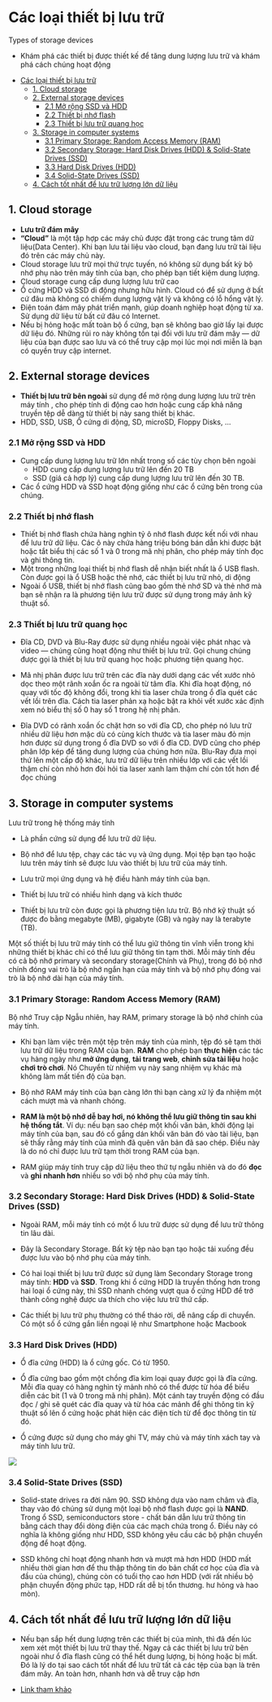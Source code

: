 # Các loại thiết bị lưu trữ
 Types of storage devices
* Khám phá các thiết bị được thiết kế để tăng dung lượng lưu trữ và khám phá cách chúng hoạt động

- [Các loại thiết bị lưu trữ](#các-loại-thiết-bị-lưu-trữ)
  - [1. Cloud storage](#1-cloud-storage)
  - [2. External storage devices](#2-external-storage-devices)
    - [2.1 Mở rộng SSD và HDD](#21-mở-rộng-ssd-và-hdd)
    - [2.2 Thiết bị nhớ flash](#22-thiết-bị-nhớ-flash)
    - [2.3 Thiết bị lưu trữ quang học](#23-thiết-bị-lưu-trữ-quang-học)
  - [3. Storage in computer systems](#3-storage-in-computer-systems)
    - [3.1 Primary Storage: Random Access Memory (RAM)](#31-primary-storage-random-access-memory-ram)
    - [3.2 Secondary Storage: Hard Disk Drives (HDD) & Solid-State Drives (SSD)](#32-secondary-storage-hard-disk-drives-hdd--solid-state-drives-ssd)
    - [3.3 Hard Disk Drives (HDD)](#33-hard-disk-drives-hdd)
    - [3.4 Solid-State Drives (SSD)](#34-solid-state-drives-ssd)
  - [4. Cách tốt nhất để lưu trữ lượng lớn dữ liệu](#4-cách-tốt-nhất-để-lưu-trữ-lượng-lớn-dữ-liệu)



## 1. Cloud storage
* **Lưu trữ đám mây**
* **“Cloud”** là một tập hợp các máy chủ được đặt trong các trung tâm dữ liệu(Data Center). Khi bạn lưu tài liệu vào cloud, bạn đang lưu trữ tài liệu đó trên các máy chủ này.
* Cloud storage lưu trữ mọi thứ trực tuyến, nó không sử dụng bất kỳ bộ nhớ phụ nào trên máy tính của bạn, cho phép bạn tiết kiệm dung lượng.
* Cloud storage cung cấp dung lượng lưu trữ cao
* Ổ cứng HDD và SSD di động nhưng hữu hình. Cloud có để sử dụng ở bất cứ đâu mà không có chiếm dung lượng vật lý và không có lỗ hổng vật lý.
* Điện toán đám mây phát triển mạnh, giúp doanh nghiệp hoạt động từ xa. Sử dụng dữ liệu từ bất cứ đâu có Internet.
* Nếu bị hỏng hoặc mất toàn bộ ổ cứng, bạn sẽ không bao giờ lấy lại được dữ liệu đó. Những rủi ro này không tồn tại đối với lưu trữ đám mây — dữ liệu của bạn được sao lưu và có thể truy cập mọi lúc mọi nơi miễn là bạn có quyền truy cập internet.

## 2. External storage devices
* **Thiết bị lưu trữ bên ngoài** sử dụng để mở rộng dung lượng lưu trữ trên máy tính , cho phép tính di động cao hơn hoặc cung cấp khả năng truyền tệp dễ dàng từ thiết bị này sang thiết bị khác.
* HDD, SSD, USB, Ổ cứng di động, SD, microSD, Floppy Disks, ...
### 2.1 Mở rộng SSD và HDD
* Cung cấp dung lượng lưu trữ lớn nhất trong số các tùy chọn bên ngoài
    * HDD cung cấp dung lượng lưu trữ lên đến 20 TB 
    * SSD (giá cả hợp lý) cung cấp dung lượng lưu trữ lên đến 30 TB.
* Các ổ cứng HDD và SSD hoạt động giống như các ổ cứng bên trong của chúng.
### 2.2 Thiết bị nhớ flash
* Thiết bị nhớ flash chứa hàng nghìn tỷ ô nhớ flash được kết nối với nhau để lưu trữ dữ liệu. Các ô này chứa hàng triệu bóng bán dẫn khi được bật hoặc tắt biểu thị các số 1 và 0 trong mã nhị phân, cho phép máy tính đọc và ghi thông tin.
* Một trong những loại thiết bị nhớ flash dễ nhận biết nhất là ổ USB flash. Còn được gọi là ổ USB hoặc thẻ nhớ, các thiết bị lưu trữ nhỏ, di động 
* Ngoài ổ USB, thiết bị nhớ flash cũng bao gồm thẻ nhớ SD và thẻ nhớ mà bạn sẽ nhận ra là phương tiện lưu trữ được sử dụng trong máy ảnh kỹ thuật số.
### 2.3 Thiết bị lưu trữ quang học
* Đĩa CD, DVD và Blu-Ray được sử dụng nhiều ngoài việc phát nhạc và video — chúng cũng hoạt động như thiết bị lưu trữ. Gọi chung chúng được gọi là thiết bị lưu trữ quang học hoặc phương tiện quang học.

* Mã nhị phân được lưu trữ trên các đĩa này dưới dạng các vết xước nhỏ dọc theo một rãnh xoắn ốc ra ngoài từ tâm đĩa. Khi đĩa hoạt động, nó quay với tốc độ không đổi, trong khi tia laser chứa trong ổ đĩa quét các vết lồi trên đĩa. Cách tia laser phản xạ hoặc bật ra khỏi vết xước xác định xem nó biểu thị số 0 hay số 1 trong hệ nhị phân.

* Đĩa DVD có rãnh xoắn ốc chặt hơn so với đĩa CD, cho phép nó lưu trữ nhiều dữ liệu hơn mặc dù có cùng kích thước và tia laser màu đỏ mịn hơn được sử dụng trong ổ đĩa DVD so với ổ đĩa CD. DVD cũng cho phép phân lớp kép để tăng dung lượng của chúng hơn nữa. Blu-Ray đưa mọi thứ lên một cấp độ khác, lưu trữ dữ liệu trên nhiều lớp với các vết lồi thậm chí còn nhỏ hơn đòi hỏi tia laser xanh lam thậm chí còn tốt hơn để đọc chúng
## 3. Storage in computer systems
Lưu trữ trong hệ thống máy tính
* Là phần cứng sử dụng để lưu trữ dữ liệu.

* Bộ nhớ để lưu tệp, chạy các tác vụ và ứng dụng. Mọi tệp bạn tạo hoặc lưu trên máy tính sẽ được lưu vào thiết bị lưu trữ của máy tính.

* Lưu trữ mọi ứng dụng và hệ điều hành máy tính của bạn.

* Thiết bị lưu trữ có nhiều hình dạng và kích thước

* Thiết bị lưu trữ còn được gọi là phương tiện lưu trữ. Bộ nhớ kỹ thuật số được đo bằng megabyte (MB), gigabyte (GB) và ngày nay là terabyte (TB).

Một số thiết bị lưu trữ máy tính có thể lưu giữ thông tin vĩnh viễn trong khi những thiết bị khác chỉ có thể lưu giữ thông tin tạm thời. Mỗi máy tính đều có cả bộ nhớ primary và secondary storage(Chính và Phụ), trong đó bộ nhớ chính đóng vai trò là bộ nhớ ngắn hạn của máy tính và bộ nhớ phụ đóng vai trò là bộ nhớ dài hạn của máy tính.

### 3.1 Primary Storage: Random Access Memory (RAM)
Bộ nhớ Truy cập Ngẫu nhiên, hay RAM, primary storage là bộ nhớ chính của máy tính.

* Khi bạn làm việc trên một tệp trên máy tính của mình, tệp đó sẽ tạm thời lưu trữ dữ liệu trong RAM của bạn. **RAM** cho phép bạn **thực hiện** các tác vụ hàng ngày như **mở ứng dụng**, **tải trang web**, **chỉnh sửa tài liệu** hoặc **chơi trò chơi**. Nó Chuyển từ nhiệm vụ này sang nhiệm vụ khác mà không làm mất tiến độ của bạn. 
* Bộ nhớ RAM máy tính của bạn càng lớn thì bạn càng xử lý đa nhiệm một cách mượt mà và nhanh chóng.

* **RAM là một bộ nhớ dễ bay hơi, nó không thể lưu giữ thông tin sau khi hệ thống tắt**. Ví dụ: nếu bạn sao chép một khối văn bản, khởi động lại máy tính của bạn, sau đó cố gắng dán khối văn bản đó vào tài liệu, bạn sẽ thấy rằng máy tính của mình đã quên văn bản đã sao chép. Điều này là do nó chỉ được lưu trữ tạm thời trong RAM của bạn.

* RAM giúp máy tính truy cập dữ liệu theo thứ tự ngẫu nhiên và do đó **đọc** và **ghi** **nhanh hơn** nhiều so với bộ nhớ phụ của máy tính.
### 3.2 Secondary Storage: Hard Disk Drives (HDD) & Solid-State Drives (SSD)
* Ngoài RAM, mỗi máy tính có một ổ lưu trữ được sử dụng để lưu trữ thông tin lâu dài.
* Đây là Secondary Storage. Bất kỳ tệp nào bạn tạo hoặc tải xuống đều được lưu vào bộ nhớ phụ của máy tính.
* Có hai loại thiết bị lưu trữ được sử dụng làm Secondary Storage trong máy tính: **HDD** và **SSD**. Trong khi ổ cứng HDD là truyền thống hơn trong hai loại ổ cứng này, thì SSD nhanh chóng vượt qua ổ cứng HDD để trở thành công nghệ được ưa thích cho việc lưu trữ thứ cấp.

* Các thiết bị lưu trữ phụ thường có thể tháo rời, dễ nâng cấp di chuyển. Có một số ổ cứng gắn liền ngoại lệ như Smartphone hoặc Macbook
### 3.3 Hard Disk Drives (HDD)
* Ổ đĩa cứng (HDD) là ổ cứng gốc. Có từ 1950.

* Ổ đĩa cứng bao gồm một chồng đĩa kim loại quay được gọi là đĩa cứng. Mỗi đĩa quay có hàng nghìn tỷ mảnh nhỏ có thể được từ hóa để biểu diễn các bit (1 và 0 trong mã nhị phân). Một cánh tay truyền động có đầu đọc / ghi sẽ quét các đĩa quay và từ hóa các mảnh để ghi thông tin kỹ thuật số lên ổ cứng hoặc phát hiện các điện tích từ để đọc thông tin từ đó.

* Ổ cứng được sử dụng cho máy ghi TV, máy chủ và máy tính xách tay và máy tính lưu trữ.


![](http://static.wixstatic.com/media/1e8d46_fec2ba0047184789a75d070c53db3061~mv2.gif)
### 3.4 Solid-State Drives (SSD)
* Solid-state drives ra đời năm 90. SSD không dựa vào nam châm và đĩa, thay vào đó chúng sử dụng một loại bộ nhớ flash được gọi là **NAND**. Trong ổ SSD, semiconductors store - chất bán dẫn lưu trữ thông tin bằng cách thay đổi dòng điện của các mạch chứa trong ổ. Điều này có nghĩa là không giống như HDD, SSD không yêu cầu các bộ phận chuyển động để hoạt động.

* SSD không chỉ hoạt động nhanh hơn và mượt mà hơn HDD (HDD mất nhiều thời gian hơn để thu thập thông tin do bản chất cơ học của đĩa và đầu của chúng), chúng còn có tuổi thọ cao hơn HDD (với rất nhiều bộ phận chuyển động phức tạp, HDD rất dễ bị tổn thương. hư hỏng và hao mòn).

## 4. Cách tốt nhất để lưu trữ lượng lớn dữ liệu
* Nếu bạn sắp hết dung lượng trên các thiết bị của mình, thì đã đến lúc xem xét một thiết bị lưu trữ thay thế. Ngay cả các thiết bị lưu trữ bên ngoài như ổ đĩa flash cũng có thể hết dung lượng, bị hỏng hoặc bị mất. Đó là lý do tại sao cách tốt nhất để lưu trữ tất cả các tệp của bạn là trên đám mây. An toàn hơn, nhanh hơn và dễ truy cập hơn

* [Link tham khảo](https://experience.dropbox.com/get-organized/storage-devices#:~:text=Storage%20in%20computer%20systems,you%20can%20use%20across%20devices)